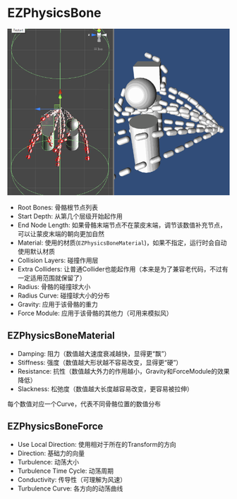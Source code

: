 # EZPhysicsBone

![EZPhysicsBone](.SamplePicture/EZPhysicsBone.gif)

- Root Bones: 骨骼根节点列表
- Start Depth: 从第几个层级开始起作用
- End Node Length: 如果骨骼末端节点不在蒙皮末端，调节该数值补充节点，可以让蒙皮末端的朝向更加自然
- Material: 使用的材质(`EZPhysicsBoneMaterial`)，如果不指定，运行时会自动使用默认材质
- Collision Layers: 碰撞作用层
- Extra Colliders: 让普通Collider也能起作用（本来是为了兼容老代码，不过有一定适用范围就保留了）
- Radius: 骨骼的碰撞球大小
- Radius Curve: 碰撞球大小的分布
- Gravity: 应用于该骨骼的重力
- Force Module: 应用于该骨骼的其他力（可用来模拟风）

## EZPhysicsBoneMaterial

- Damping: 阻力（数值越大速度衰减越快，显得更“飘”）
- Stiffness: 强度（数值越大形状越不容易改变，显得更“硬”）
- Resistance: 抗性（数值越大外力的作用越小，Gravity和ForceModule的效果降低）
- Slackness: 松弛度（数值越大长度越容易改变，更容易被拉伸）

每个数值对应一个Curve，代表不同骨骼位置的数值分布

## EZPhysicsBoneForce

- Use Local Direction: 使用相对于所在的Transform的方向
- Direction: 基础力的向量
- Turbulence: 动荡大小
- Turbulence Time Cycle: 动荡周期
- Conductivity: 传导性（可理解为风速）
- Turbulence Curve: 各方向的动荡曲线